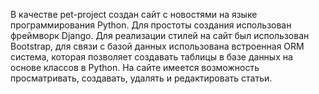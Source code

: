 В качестве pet-project создан сайт с новостями на языке программирования Python. Для простоты создания использован фреймворк Django.
Для реализации стилей на сайт был использован Bootstrap, для связи с базой данных использована встроенная ORM система, которая позволяет создавать таблицы в базе данных на основе классов в Python.
На сайте имеется возможность просматривать, создавать, удалять и редактировать статьи.